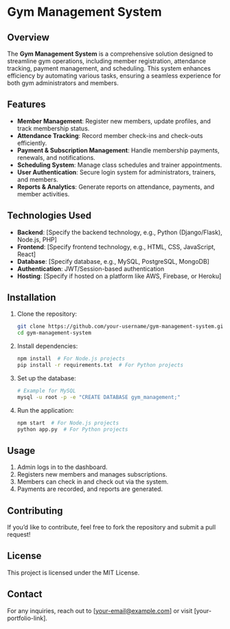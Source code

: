 # Gym Management System

## Overview
The **Gym Management System** is a comprehensive solution designed to streamline gym operations, including member registration, attendance tracking, payment management, and scheduling. This system enhances efficiency by automating various tasks, ensuring a seamless experience for both gym administrators and members.

## Features
- **Member Management**: Register new members, update profiles, and track membership status.
- **Attendance Tracking**: Record member check-ins and check-outs efficiently.
- **Payment & Subscription Management**: Handle membership payments, renewals, and notifications.
- **Scheduling System**: Manage class schedules and trainer appointments.
- **User Authentication**: Secure login system for administrators, trainers, and members.
- **Reports & Analytics**: Generate reports on attendance, payments, and member activities.

## Technologies Used
- **Backend**: [Specify the backend technology, e.g., Python (Django/Flask), Node.js, PHP]
- **Frontend**: [Specify frontend technology, e.g., HTML, CSS, JavaScript, React]
- **Database**: [Specify database, e.g., MySQL, PostgreSQL, MongoDB]
- **Authentication**: JWT/Session-based authentication
- **Hosting**: [Specify if hosted on a platform like AWS, Firebase, or Heroku]

## Installation
1. Clone the repository:
   ```sh
   git clone https://github.com/your-username/gym-management-system.git
   cd gym-management-system
   ```
2. Install dependencies:
   ```sh
   npm install  # For Node.js projects
   pip install -r requirements.txt  # For Python projects
   ```
3. Set up the database:
   ```sh
   # Example for MySQL
   mysql -u root -p -e "CREATE DATABASE gym_management;"
   ```
4. Run the application:
   ```sh
   npm start  # For Node.js projects
   python app.py  # For Python projects
   ```

## Usage
1. Admin logs in to the dashboard.
2. Registers new members and manages subscriptions.
3. Members can check in and check out via the system.
4. Payments are recorded, and reports are generated.

## Contributing
If you’d like to contribute, feel free to fork the repository and submit a pull request!

## License
This project is licensed under the MIT License.

## Contact
For any inquiries, reach out to [your-email@example.com] or visit [your-portfolio-link].
